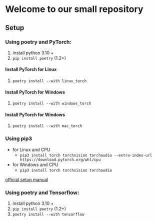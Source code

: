 # Welcome to our small repository

## Setup

### Using poetry and PyTorch:

1. install python 3.10 +
2. `pip install poetry` (1.2+)

#### Install PyTorch for Linux

1. `poetry install --with linux_torch`

#### Install PyTorch for Windows

1. `poetry install --with windows_torch`

#### Install PyTorch for Windows

1. `poetry install --with mac_torch`

### Using pip3

- for Linux and CPU
  - ```pip3 install torch torchvision torchaudio --extra-index-url https://download.pytorch.org/whl/cpu```
- for Windows and CPU
  - ```pip3 install torch torchvision torchaudio```

[official setup manual](https://pytorch.org/get-started/locally/)

### Using poetry and Tensorflow:

1. install python 3.10 +
2. `pip install poetry` (1.2+)
3. `poetry install --with tensorflow`
